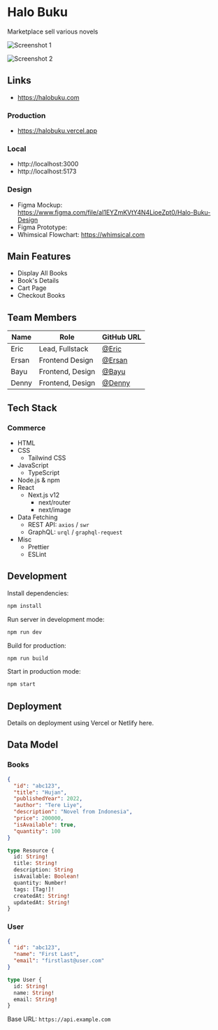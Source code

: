 # Halo Buku

Marketplace sell various novels

![Screenshot 1]()

![Screenshot 2]()

## Links

- https://halobuku.com

### Production

- https://halobuku.vercel.app

### Local

- http://localhost:3000
- http://localhost:5173

### Design

- Figma Mockup: https://www.figma.com/file/aI1EYZmKVtY4N4LioeZpt0/Halo-Buku-Design
- Figma Prototype:
- Whimsical Flowchart: https://whimsical.com

## Main Features

- Display All Books
- Book's Details
- Cart Page
- Checkout Books

## Team Members

| Name  | Role             | GitHub URL                               |
| ----- | ---------------- | ---------------------------------------- |
| Eric  | Lead, Fullstack  | [@Eric](https://github.com/ericprd)      |
| Ersan | Frontend Design  | [@Ersan](https://github.com/ersankarimi) |
| Bayu  | Frontend, Design | [@Bayu](https://github.com/baysatriow)   |
| Denny | Frontend, Design | [@Denny](https://github.com/dennyshuda)  |

## Tech Stack

### Commerce

- HTML
- CSS
  - Tailwind CSS
- JavaScript
  - TypeScript
- Node.js & npm
- React
  - Next.js v12
    - next/router
    - next/image
- Data Fetching
  - REST API: `axios` / `swr`
  - GraphQL: `urql` / `graphql-request`
- Misc
  - Prettier
  - ESLint

## Development

Install dependencies:

```sh
npm install
```

Run server in development mode:

```sh
npm run dev
```

Build for production:

```sh
npm run build
```

Start in production mode:

```sh
npm start
```

## Deployment

Details on deployment using Vercel or Netlify here.

## Data Model

### Books

```json
{
  "id": "abc123",
  "title": "Hujan",
  "publishedYear": 2022,
  "author": "Tere Liye",
  "description": "Novel from Indonesia",
  "price": 200000,
  "isAvailable": true,
  "quantity": 100
}
```

```graphql
type Resource {
  id: String!
  title: String!
  description: String
  isAvailable: Boolean!
  quantity: Number!
  tags: [Tag!]!
  createdAt: String!
  updatedAt: String!
}
```

### User

```json
{
  "id": "abc123",
  "name": "First Last",
  "email": "firstlast@user.com"
}
```

```graphql
type User {
  id: String!
  name: String!
  email: String!
}
```

Base URL: `https://api.example.com`

